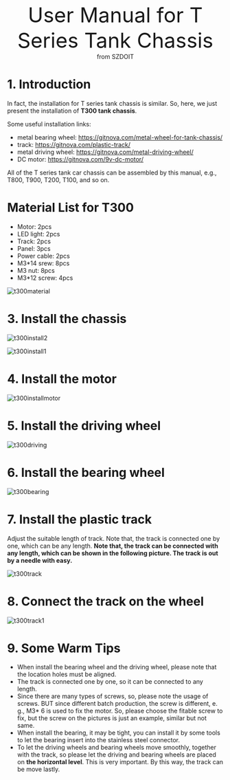 <center> <font size=10> User Manual for T Series Tank Chassis </font></center>

<center> from SZDOIT </center>


# 1. Introduction

In fact, the installation for T series tank chassis is similar. So, here, we just present the installation of **T300 tank chassis**.

Some useful installation links:

- metal bearing wheel: https://gitnova.com/metal-wheel-for-tank-chassis/
- track: https://gitnova.com/plastic-track/
- metal driving wheel: https://gitnova.com/metal-driving-wheel/
- DC motor: https://gitnova.com/9v-dc-motor/

All of the T series tank car chassis can be assembled by this manual, e.g., T800, T900, T200, T100, and so on.

# Material List for T300

- Motor: 2pcs
- LED light: 2pcs
- Track: 2pcs
- Panel: 3pcs
- Power cable: 2pcs
- M3*14 srew: 8pcs
- M3 nut: 8pcs
- M3*12 screw: 4pcs 

![t300material](https://github.com/SmartArduino/document/raw/master/docs/Robot/FrameChassis/Tseriestank/t300material.jpg)

# 3. Install the chassis

![t300install2](https://github.com/SmartArduino/document/raw/master/docs/Robot/FrameChassis/Tseriestank/t300install2.jpg)

![t300install1](https://github.com/SmartArduino/document/raw/master/docs/Robot/FrameChassis/Tseriestank/t300install1.jpg)



# 4. Install the motor

![t300installmotor](https://github.com/SmartArduino/document/raw/master/docs/Robot/FrameChassis/Tseriestank/t300installmotor.jpg)

# 5. Install the driving wheel

![t300driving](https://github.com/SmartArduino/document/raw/master/docs/Robot/FrameChassis/Tseriestank/t300driving.jpg)

# 6. Install the bearing wheel

![t300bearing](https://github.com/SmartArduino/document/raw/master/docs/Robot/FrameChassis/Tseriestank/t300bearing.jpg)

# 7. Install the plastic track

  Adjust the suitable length of track. Note that, the track is connected one by one, which can be any length. **Note that, the track can be connected with any length, which can be shown in the following picture. The track is out by a needle with easy.**

![t300track](https://github.com/SmartArduino/document/raw/master/docs/Robot/FrameChassis/Tseriestank/t300track.jpg)

# 8. Connect the track on the wheel

![t300track1](https://github.com/SmartArduino/document/raw/master/docs/Robot/FrameChassis/Tseriestank/t300track1.jpg)

# 9. Some Warm Tips

- When install the bearing wheel and the driving wheel, please note that the location holes must be aligned. 
- The track is connected one by one, so it can be connected to any length.
- Since there are many types of screws, so, please note the usage of screws. BUT since different batch production, the screw is different, e. g., M3* 6 is used to fix the motor. So, please choose the fitable screw to fix, but the screw on the pictures is just an example, similar but not same.
- When install the bearing, it may be tight, you can install it by some tools to let the bearing insert into the stainless steel connector.
- To let the driving wheels and bearing wheels move smoothly, together with the track, so please let the driving and bearing wheels are placed on **the horizontal level**. This is very important. By this way, the track can be move lastly.



 





